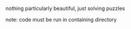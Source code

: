 nothing particularly beautiful, just solving puzzles

note: code must be run in containing directory